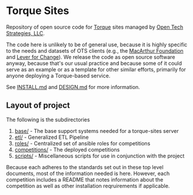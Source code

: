 # Torque Sites

Repository of open source code for
[Torque](https://github.com/opentechstrategies/torque/) sites managed
by [Open Tech Strategies, LLC](https://OpenTechStrategies.com/).

The code here is unlikely to be of general use, because it is highly
specific to the needs and datasets of OTS clients (e.g., the
[MacArthur Foundation](https://www.MacFound.org) and [Lever for
Change](https://www.leverforchange.org/)).  We release the code as
open source software anyway, because that's our usual practice and
because some of it could serve as an example or as a template for
other similar efforts, primarily for anyone deploying a Torque-based
service.

See [INSTALL.md](INSTALL.md) and [DESIGN.md](DESIGN.md) for more information.

## Layout of project

The following is the subdirectories

1. [base/](base/) - The base support systems needed for a torque-sites server
2. [etl/](etl/) - Generalized ETL Pipeline
3. [roles/](roles/) - Centralized set of ansible roles for competitions
5. [competitions/](competitions/) - The deployed competitions
6. [scripts/](scripts/) - Miscellaneous scripts for use in conjunction with the project

Because each adheres to the standards set out in these top level
documents, most of the information needed is here.  However, each
competition includes a README that notes information about the
competition as well as other installation reqruirements if applicable.
